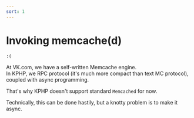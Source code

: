 ```yaml
---
sort: 1
---
```


# Invoking memcache(d)

```danger
:(
```

At VK.com, we have a self-written Memcache engine.  
In KPHP, we RPC protocol (it's much more compact than text MC protocol), coupled with async programming.

That's why KPHP doesn't support standard `Memcached` for now.

Technically, this can be done hastily, but a knotty problem is to make it async.
